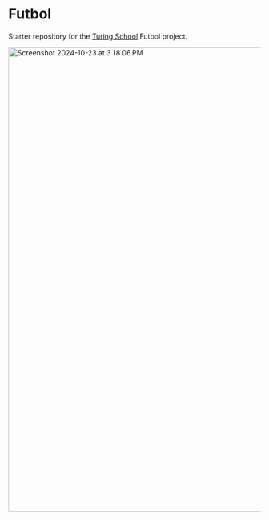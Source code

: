 # Futbol

Starter repository for the [Turing School](h[ttps://turing.edu/](https://backend.turing.edu/module1/projects/futbol_pd/iterations/file_io_stats)) Futbol project.

<img width="926" alt="Screenshot 2024-10-23 at 3 18 06 PM" src="https://github.com/user-attachments/assets/79c741d7-1c67-471d-abe3-68665b9e2c52">

